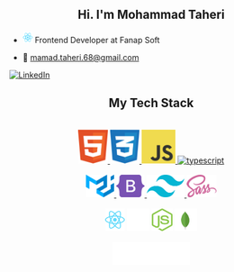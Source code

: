 <div align="center">
    <h2>Hi. I'm Mohammad Taheri</h2> 
</div>

- <img margin="10px" height="20" src="./svgs/react.svg" alt="react"> Frontend Developer at Fanap Soft

- 📧 mamad.taheri.68@gmail.com


<a href="https://www.linkedin.com/in/mohammad-taheri1" target="_blank"><img src="https://img.shields.io/badge/LinkedIn-%230077B5.svg?&style=flat-square&logo=linkedin&logoColor=white" alt="LinkedIn"></a>
 

<div align="center">

## My Tech Stack

<br />
<a margin="10" href="https://github.com/MamadTaheri68" target="_blank">
<img margin="10px" height="60" src="./svgs/html.svg" alt="html">
</a>
<a margin="10" href="https://github.com/MamadTaheri68" target="_blank">
<img margin="10px" height="60" src="./svgs/css.svg" alt="css">
</a>
<a margin="10" href="https://github.com/MamadTaheri68" target="_blank">
<img margin="10px" height="60" src="./svgs/javascript.svg" alt="javascript">
</a>
</a>
<a margin="10" href="https://github.com/MamadTaheri68" target="_blank">
<img margin="10px" height="60" src="./images/Typescript.png" alt="typescript" />
</a>
<br />
<br />
<a margin="10" href="https://mui.com" target="_blank">
<img margin="10px" height="40" src="./svgs/materialui.svg" alt="material ui">
</a>
<a margin="10" href="https://github.com/MamadTaheri68" target="_blank">
<img margin="10px" height="40" src="./svgs/bootstrap.svg" alt="bootstrap">
</a>
<a margin="10" href="https://github.com/MamadTaheri68" target="_blank">
<img margin="10px" height="40" src="./svgs/tailwind.svg" alt="tailwind">
</a>
<a margin="10" href="https://sass-lang.com" target="_blank"><img margin="10px" height="40" src="./svgs/sass.svg" alt="sass"></a>
<br />
<br />
<a margin="10" href="https://reactjs.org" target="_blank"><img margin="10px" height="40" src="./svgs/react.svg" alt="react"></a>
<a margin="10" href="https://nextjs.org" target="_blank"><img margin="10px" height="40" src="./svgs/nextjs.svg" alt="next js"></a>
<a margin="10" href="https://nodejs.org" target="_blank"><img margin="10px" height="40" src="./svgs/nodejs.svg" alt="nodejs"></a>
<a margin="10" href="https://mongodb.com" target="_blank"><img margin="10px" height="40" src="./svgs/mongodb.svg" alt="mongodb"></a>
<br />
<br />
<a margin="10" href="https://expressjs.com" target="_blank"><img margin="10px" height="40" src="./svgs/express.svg" alt="express"></a>
</div>
